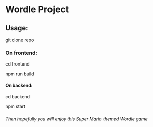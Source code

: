# **Wordle Project**

## **Usage:**

git clone repo

### **On frontend:**

cd frontend

npm run build

#### **On backend:**

cd backend

npm start

#####

*Then hopefully you will enjoy this Super Mario themed Wordle game*
